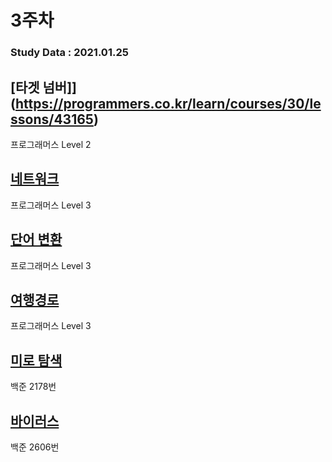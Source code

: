 # 3주차

### Study Data : 2021.01.25

## [타겟 넘버]](https://programmers.co.kr/learn/courses/30/lessons/43165)
프로그래머스 Level 2

## [네트워크](https://programmers.co.kr/learn/courses/30/lessons/43162)
프로그래머스 Level 3

## [단어 변환](https://programmers.co.kr/learn/courses/30/lessons/43163)
프로그래머스 Level 3 

## [여행경로](https://programmers.co.kr/learn/courses/30/lessons/43164)
프로그래머스 Level 3

## [미로 탐색](https://www.acmicpc.net/problem/2178)
백준 2178번

## [바이러스](https://www.acmicpc.net/problem/2606)
백준 2606번

